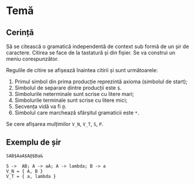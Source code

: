 # Temă

## Cerință

Să se citească o gramatică independentă de context sub formă de un șir de caractere. Citirea se face de la tastatură și din fișier. Se va construi un meniu corespunzător.

Regulile de citire se afișează înaintea citirii și sunt următoarele:

1.  Primul simbol din prima producție reprezintă axioma (simbolul de start);
2.  Simbolul de separare dintre producții este `$`.
3.  Simbolurile neterminale sunt scrise cu litere mari;
4.  Simbolurile terminale sunt scrise cu litere mici;
5.  Secvența vidă va fi `@`.
6.  Simbolul care marchează sfârșitul gramaticii este `*`.

Se cere afișarea mulțimilor `V_N`, `V_T`, `S`, `P`.

## Exemplu de șir
```
SAB$AaA$A@$Ba&

S ->  AB; A -> aA; A -> lambda; B -> a
V_N = { A, B }
V_T = { a, lambda }
```